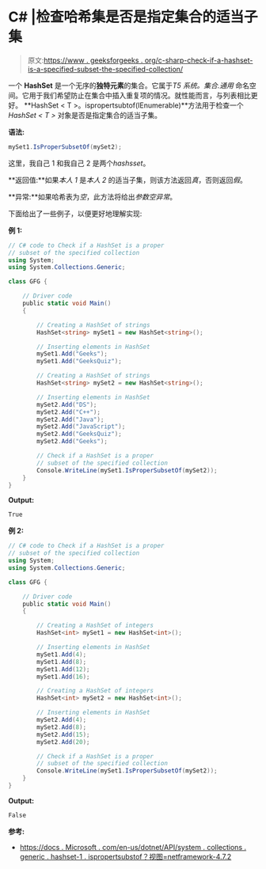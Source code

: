 # C# |检查哈希集是否是指定集合的适当子集

> 原文:[https://www . geeksforgeeks . org/c-sharp-check-if-a-hashset-is-a-specified-subset-the-specified-collection/](https://www.geeksforgeeks.org/c-sharp-check-if-a-hashset-is-a-proper-subset-of-the-specified-collection/)

一个 **HashSet** 是一个无序的**独特元素**的集合。它属于*T5 系统。集合.通用* 命名空间。它用于我们希望防止在集合中插入重复项的情况。就性能而言，与列表相比更好。 **HashSet < T >。ispropertsubtof(IEnumerable<T>)**方法用于检查一个 *HashSet < T >* 对象是否是指定集合的适当子集。

**语法:**

```cs
mySet1.IsProperSubsetOf(mySet2);

```

这里，我自己 1 和我自己 2 是两个*hashsset*。

**返回值:**如果*本人 1* 是*本人 2* 的适当子集，则该方法返回*真*，否则返回*假*。

**异常:**如果哈希表为*空*，此方法将给出*参数空异常*。

下面给出了一些例子，以便更好地理解实现:

**例 1:**

```cs
// C# code to Check if a HashSet is a proper
// subset of the specified collection
using System;
using System.Collections.Generic;

class GFG {

    // Driver code
    public static void Main()
    {

        // Creating a HashSet of strings
        HashSet<string> mySet1 = new HashSet<string>();

        // Inserting elements in HashSet
        mySet1.Add("Geeks");
        mySet1.Add("GeeksQuiz");

        // Creating a HashSet of strings
        HashSet<string> mySet2 = new HashSet<string>();

        // Inserting elements in HashSet
        mySet2.Add("DS");
        mySet2.Add("C++");
        mySet2.Add("Java");
        mySet2.Add("JavaScript");
        mySet2.Add("GeeksQuiz");
        mySet2.Add("Geeks");

        // Check if a HashSet is a proper
        // subset of the specified collection
        Console.WriteLine(mySet1.IsProperSubsetOf(mySet2));
    }
}
```

**Output:**

```cs
True

```

**例 2:**

```cs
// C# code to Check if a HashSet is a proper
// subset of the specified collection
using System;
using System.Collections.Generic;

class GFG {

    // Driver code
    public static void Main()
    {

        // Creating a HashSet of integers
        HashSet<int> mySet1 = new HashSet<int>();

        // Inserting elements in HashSet
        mySet1.Add(4);
        mySet1.Add(8);
        mySet1.Add(12);
        mySet1.Add(16);

        // Creating a HashSet of integers
        HashSet<int> mySet2 = new HashSet<int>();

        // Inserting elements in HashSet
        mySet2.Add(4);
        mySet2.Add(8);
        mySet2.Add(15);
        mySet2.Add(20);

        // Check if a HashSet is a proper
        // subset of the specified collection
        Console.WriteLine(mySet1.IsProperSubsetOf(mySet2));
    }
}
```

**Output:**

```cs
False

```

**参考:**

*   [https://docs . Microsoft . com/en-us/dotnet/API/system . collections . generic . hashset-1 . ispropertsubstof？视图=netframework-4.7.2](https://docs.microsoft.com/en-us/dotnet/api/system.collections.generic.hashset-1.ispropersubsetof?view=netframework-4.7.2)